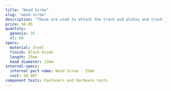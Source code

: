 ```yaml
---
title: "Wood Screw"
slug: "wood-screw"
description: "These are used to attach the track end plates and track joining plates to supporting infrastructure such as a raised."
price: $0.05
quantity:
  genesis: 35
  xl: 60
specs:
  material: Steel
  finish: Black Oxide
  length: 25mm
  head diameter: 12mm
internal-specs:
  internal part name: Wood Screw - 25mm
  cost: $0.007
component tests: Fasteners and hardware tests
---
```

